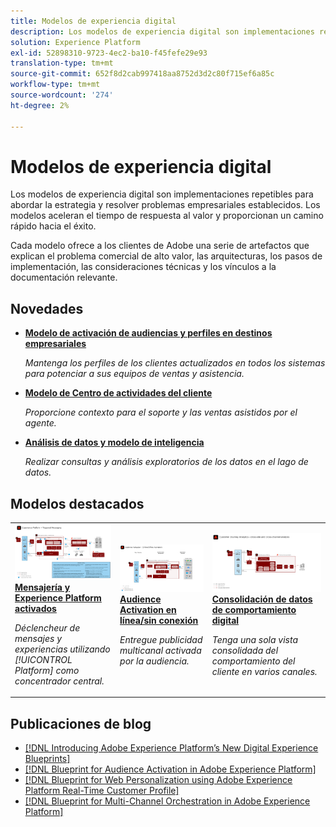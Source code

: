 ```yaml
---
title: Modelos de experiencia digital
description: Los modelos de experiencia digital son implementaciones repetibles para abordar la estrategia y resolver problemas empresariales establecidos. Aceleran el tiempo de respuesta al valor y proporcionan un camino rápido hacia el éxito.
solution: Experience Platform
exl-id: 52898310-9723-4ec2-ba10-f45fefe29e93
translation-type: tm+mt
source-git-commit: 652f8d2cab997418aa8752d3d2c80f715ef6a85c
workflow-type: tm+mt
source-wordcount: '274'
ht-degree: 2%

---
```


# Modelos de experiencia digital

Los modelos de experiencia digital son implementaciones repetibles para abordar la estrategia y resolver problemas empresariales establecidos. Los modelos aceleran el tiempo de respuesta al valor y proporcionan un camino rápido hacia el éxito.

Cada modelo ofrece a los clientes de Adobe una serie de artefactos que explican el problema comercial de alto valor, las arquitecturas, los pasos de implementación, las consideraciones técnicas y los vínculos a la documentación relevante.

## Novedades

* **[Modelo de activación de audiencias y perfiles en destinos empresariales](/help/blueprints/audience-activation/enterprise-destinations.md)**

   *Mantenga los perfiles de los clientes actualizados en todos los sistemas para potenciar a sus equipos de ventas y asistencia. &#x200B;*
* **[Modelo de Centro de actividades del cliente](/help/blueprints/audience-activation/customer-activity.md)**

   *Proporcione contexto para el soporte y las ventas asistidos por el agente.*
* **[Análisis de datos y modelo de inteligencia](/help/blueprints/data-insights/analysis.md)**

   *Realizar consultas y análisis exploratorios de los datos en el lago de datos.*

## Modelos destacados

<table style="table-layout:fixed">
<tr>
  <td>
    <a href="https://experienceleague.adobe.com/docs/blueprints-learn/architecture/multi-channel-message-orchestration/triggered-messaging.html"><img alt="imagen en miniatura para el modelo de mensajería activada y Experience Platform" src="multi-channel-message-orchestration/assets/triggered.svg" /></a>
    <div><a href="https://experienceleague.adobe.com/docs/blueprints-learn/architecture/multi-channel-message-orchestration/triggered-messaging.html"><strong>Mensajería y Experience Platform activados</strong></a></div>
    <p><em>Déclencheur de mensajes y experiencias utilizando [!UICONTROL Platform] como concentrador central.</em></p>
  </td>
  <td>
    <a href="https://experienceleague.adobe.com/docs/blueprints-learn/architecture/audience-activation/online-offline.html"><img alt="imagen en miniatura para el modelo de Audience Activation en línea/sin conexión" src="audience-activation/assets/onoff.svg" /></a>
    <div><a href="https://experienceleague.adobe.com/docs/blueprints-learn/architecture/audience-activation/online-offline.html"><strong>Audience Activation en línea/sin conexión</strong></a></div>
    <p><em>Entregue publicidad multicanal activada por la audiencia.</em></p>
  </td>
  <td>
    <a href="https://experienceleague.adobe.com/docs/blueprints-learn/architecture/customer-journey-analytics/digital-behavioral-data-consolidation.html"><img alt="imagen en miniatura para el modelo de consolidación de datos de comportamiento digital" src="customer-journey-analytics/assets/CJA.svg" /></a>
    <div><a href="https://experienceleague.adobe.com/docs/blueprints-learn/architecture/customer-journey-analytics/digital-behavioral-data-consolidation.html"><strong>Consolidación de datos de comportamiento digital</strong></a></div>
    <p><em>Tenga una sola vista consolidada del comportamiento del cliente en varios canales.</em></p>
  </td>
</tr>
</table>

## Publicaciones de blog

* [[!DNL Introducing Adobe Experience Platform’s New Digital Experience Blueprints]](https://medium.com/adobetech/introducing-adobe-experience-platforms-new-digital-experience-blueprints-93a6b5f5da7c)
* [[!DNL Blueprint for Audience Activation in Adobe Experience Platform]](https://medium.com/adobetech/a-blueprint-for-audience-activation-in-adobe-experience-platform-b2b30fae90fd)
* [[!DNL Blueprint for Web Personalization using Adobe Experience Platform Real-Time Customer Profile]](https://medium.com/adobetech/blueprint-for-web-personalization-using-adobe-experience-platform-real-time-customer-profile-fef2ce7a4b2f)
* [[!DNL Blueprint for Multi-Channel Orchestration in Adobe Experience Platform]](https://medium.com/adobetech/blueprint-for-multi-channel-orchestration-in-adobe-experience-platform-c68317e94184)
